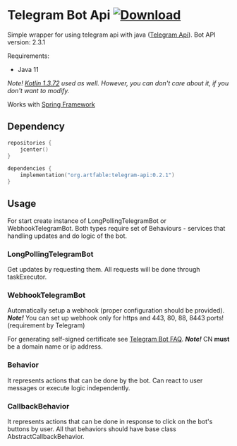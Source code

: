 # Telegram Bot Api [ ![Download](https://api.bintray.com/packages/artfable/telegram-tools/telegram-api/images/download.svg?version=0.2.1) ](https://bintray.com/artfable/telegram-tools/telegram-api/0.2.1/link)
Simple wrapper for using telegram api with java ([Telegram Api](https://core.telegram.org/bots/api)). Bot API version: 2.3.1

Requirements:
* Java 11

*Note! [Kotlin 1.3.72](http://kotlinlang.org/) used as well. However, you can don't care about it, if you don't want to modify.*

Works with [Spring Framework](https://spring.io/)

## Dependency

```kotlin
repositories {
    jcenter()
}

dependencies {
    implementation("org.artfable:telegram-api:0.2.1")
}
```

## Usage

For start create instance of LongPollingTelegramBot or WebhookTelegramBot.
Both types require set of Behaviours - services that handling updates and do logic of the bot. 

### LongPollingTelegramBot

Get updates by requesting them. All requests will be done through taskExecutor. 

### WebhookTelegramBot

Automatically setup a webhook (proper configuration should be provided). 
**_Note!_** You can set up webhook only for https and 443, 80, 88, 8443 ports! (requirement by Telegram)
 
For generating self-signed certificate see [Telegram Bot FAQ](https://core.telegram.org/bots/self-signed). 
**_Note!_** CN **must** be a domain name or ip address. 

### Behavior

It represents actions that can be done by the bot. Can react to user messages or execute logic independently.

### CallbackBehavior

It represents actions that can be done in response to click on the bot's buttons by user. All that behaviors should have base class AbstractCallbackBehavior.
